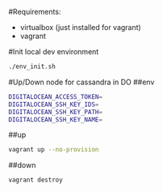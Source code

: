 #Requirements:
* virtualbox (just installed for vagrant)
* vagrant

#Init local dev environment
```bash
./env_init.sh
```

#Up/Down node for cassandra in DO
##env
```bash
DIGITALOCEAN_ACCESS_TOKEN=
DIGITALOCEAN_SSH_KEY_IDS=
DIGITALOCEAN_SSH_KEY_PATH=
DIGITALOCEAN_SSH_KEY_NAME=
```
##up
```bash
vagrant up --no-provision
```
##down
```bash
vagrant destroy
```
